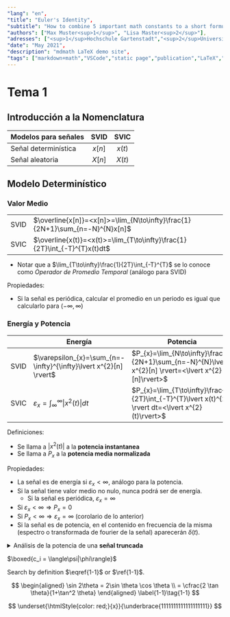 ```yaml
---
"lang": "en",
"title": "Euler's Identity",
"subtitle": "How to combine 5 important math constants to a short formula",
"authors": ["Max Muster<sup>1</sup>", "Lisa Master<sup>2</sup>"],
"adresses": ["<sup>1</sup>Hochschule Gartenstadt","<sup>2</sup>Universität Übersee"],
"date": "May 2021",
"description": "mdmath LaTeX demo site",
"tags": ["markdown+math","VSCode","static page","publication","LaTeX","math"]
---
```


# Tema 1

## Introducción a la Nomenclatura

<style>
  table {
    margin: 0px 0px 0px 0px;
  }
</style>

<center>

|Modelos para señales| SVID | SVIC |
|:-| :-: | :-: |
|Señal determinística| $x[n]$ | $x(t)$ |
|Señal aleatoria| $X[n]$ | $X(t)$ |

</center>

## Modelo Determinístico

### Valor Medio
| | |
|-|-|
|SVID|$\overline{x[n]}=<x[n]>=\lim_{N\to\infty}\frac{1}{2N+1}\sum_{n=-N}^{N}x[n]$|
|SVIC|$\overline{x(t)}=<x(t)>=\lim_{T\to\infty}\frac{1}{2T}\int_{-T}^{T}x(t)dt$|

* Notar que a $\lim_{T\to\infty}\frac{1}{2T}\int_{-T}^{T}$ se lo conoce como *Operador de Promedio Temporal* (análogo para SVID)

Propiedades:
* Si la señal es periódica, calcular el promedio en un periodo es igual que calcularlo para $(-\infty,\infty)$

### Energía y Potencia

||Energía|Potencia|
|-|-|-|
|SVID|$\varepsilon_{x}=\sum_{n=-\infty}^{\infty}\lvert x^{2}[n] \rvert$|$P_{x}=\lim_{N\to\infty}\frac{1}{2N+1}\sum_{n=-N}^{N}\lvert x^{2}[n] \rvert=<\lvert x^{2}[n]\rvert>$|
|SVIC|$\varepsilon_{x}=\int_{\infty}^{\infty}\lvert x^{2}(t) \rvert dt$|$P_{x}=\lim_{T\to\infty}\frac{1}{2T}\int_{-T}^{T}\lvert x(t)^{2} \rvert dt=<\lvert x^{2}(t)\rvert>$|

Definiciones:
* Se llama a $\lvert x^{2}(t) \rvert$ a la **potencia instantanea**
* Se llama a $P_{x}$ a la **potencia media normalizada**

Propiedades:
* La señal es de energía si $\varepsilon_{x}<\infty$, análogo para la potencia.
* Si la señal tiene valor medio no nulo, nunca podrá ser de energía.
  * Si la señal es periódica, $\varepsilon_{x} = \infty$
* Si $\varepsilon_{x}<\infty\Rightarrow P_{x}=0$
* Si $P_{x}<\infty\Rightarrow \varepsilon_{x}=\infty$ (corolario de lo anterior)
* Si la señal es de potencia, en el contenido en frecuencia de la misma (espectro o transformada de fourier de la señal) aparecerán $\delta(t)$.

<details><summary>Análisis de la potencia de una <b>señal truncada</b></summary>

<br>

Siendo $x_{T}(t)$ una señal *truncada* en el intervalo temporal $[-T,T]$, esta se encuentra definida por: 

$$ x_{T}(t) = x(t) ⊓(\frac{1}{2T}t) $$

* El cajón tiene soporte/largo $2T$.
* También es válido para SVID con sus correspondientes cambios en su definición.

| | |
|-|-|
|SVID| $ P_{x}= \lim_{N\to\infty}\frac{1}{2N+1}\sum_{n=-\infty}^{\infty}\lvert x_{N}^{2}[n] \rvert=\lim_{N\to\infty}\frac{\varepsilon_{x_{N}}}{2N+1} $ |
|SVIC| $ P_{x}= \lim_{T\to\infty}\frac{1}{2T}\int_{-\infty}^{\infty}\lvert x_{T}^{2}(t) \rvert=\lim_{T\to\infty}\frac{\varepsilon_{x_{T}}}{2T} $ |

</details>

$\boxed{c_i = \langle\psi|\phi\rangle}$

Search by definition $\eqref{1-1}$ or $\ref{1-1}$.

$$
\begin{aligned} \sin 2\theta = 2\sin \theta \cos \theta \\ = \cfrac{2 \tan \theta}{1+\tan^2 \theta} \end{aligned} \label{1-1}\tag{1-1}
$$

<!-- TODO: hacer un summary de señales de potencias periódicas, ayudarse con el ejercicio P1-Ej. 1 a) I. -->

$$ \underset{\htmlStyle{color: red;}{x}}{\underbrace{1111111111111111111}} $$


